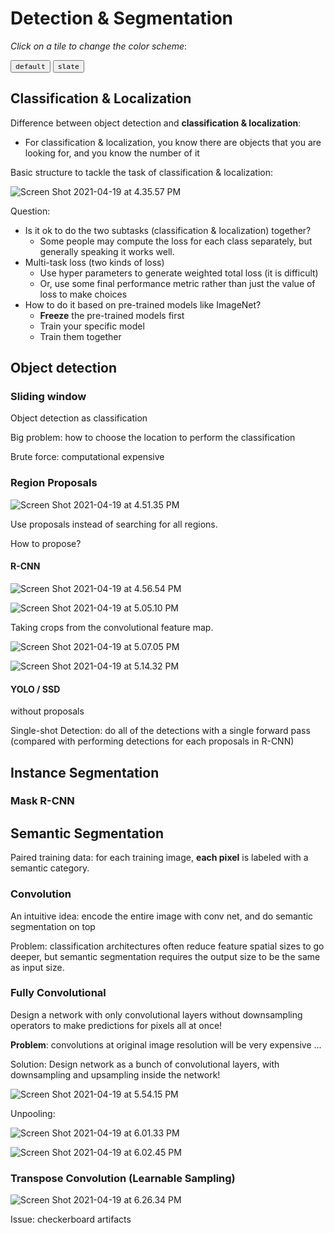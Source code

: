 # Detection & Segmentation

_Click on a tile to change the color scheme_:

<div class="tx-switch">
  <button data-md-color-scheme="default"><code>default</code></button>
  <button data-md-color-scheme="slate"><code>slate</code></button>
</div>

<script>
  var buttons = document.querySelectorAll("button[data-md-color-scheme]")
  buttons.forEach(function(button) {
    button.addEventListener("click", function() {
      var attr = this.getAttribute("data-md-color-scheme")
      document.body.setAttribute("data-md-color-scheme", attr)
      var name = document.querySelector("#__code_0 code span:nth-child(7)")
      name.textContent = attr
    })
  })
</script>

## Classification & Localization

Difference between object detection and **classification & localization**:

- For classification & localization, you know there are objects that you are looking for, and you know the number of it

Basic structure to tackle the task of classification & localization:

![Screen Shot 2021-04-19 at 4.35.57 PM](Detection%20&%20Segmentation.assets/Screen%20Shot%202021-04-19%20at%204.35.57%20PM.png)

Question:

- Is it ok to do the two subtasks (classification & localization) together?
  - Some people may compute the loss for each class separately, but generally speaking it works well.
- Multi-task loss (two kinds of loss)
  - Use hyper parameters to generate weighted total loss (it is difficult)
  - Or, use some final performance metric rather than just the value of loss to make choices
- How to do it based on pre-trained models like ImageNet?
  - **Freeze** the pre-trained models first
  - Train your specific model
  - Train them together

## Object detection

### Sliding window

Object detection as classification

Big problem: how to choose the location to perform the classification

Brute force: computational expensive

### Region Proposals

![Screen Shot 2021-04-19 at 4.51.35 PM](Detection%20&%20Segmentation.assets/Screen%20Shot%202021-04-19%20at%204.51.35%20PM.png)

Use proposals instead of searching for all regions.

How to propose? 

#### R-CNN

![Screen Shot 2021-04-19 at 4.56.54 PM](Detection%20&%20Segmentation.assets/Screen%20Shot%202021-04-19%20at%204.56.54%20PM.png)

![Screen Shot 2021-04-19 at 5.05.10 PM](Detection%20&%20Segmentation.assets/Screen%20Shot%202021-04-19%20at%205.05.10%20PM.png)

Taking crops from the convolutional feature map.

![Screen Shot 2021-04-19 at 5.07.05 PM](Detection%20&%20Segmentation.assets/Screen%20Shot%202021-04-19%20at%205.07.05%20PM.png)

 ![Screen Shot 2021-04-19 at 5.14.32 PM](Detection%20&%20Segmentation.assets/Screen%20Shot%202021-04-19%20at%205.14.32%20PM.png)

#### YOLO / SSD

without proposals

Single-shot Detection: do all of the detections with a single forward pass (compared with performing detections for each proposals in R-CNN)

## Instance Segmentation

### Mask R-CNN



## Semantic Segmentation

Paired training data: for each training image, **each pixel** is labeled with a semantic category.

### Convolution

An intuitive idea: encode the entire image with conv net, and do semantic segmentation on top

Problem: classification architectures often reduce feature spatial sizes to go deeper, but semantic segmentation requires the output size to be the same as input size.

### Fully Convolutional

Design a network with only convolutional layers without downsampling operators to make predictions for pixels all at once!

**Problem**: convolutions at original image resolution will be very expensive ...

Solution: Design network as a bunch of convolutional layers, with downsampling and upsampling inside the network!

![Screen Shot 2021-04-19 at 5.54.15 PM](Detection%20&%20Segmentation.assets/Screen%20Shot%202021-04-19%20at%205.54.15%20PM.png)

Unpooling:

![Screen Shot 2021-04-19 at 6.01.33 PM](Detection%20&%20Segmentation.assets/Screen%20Shot%202021-04-19%20at%206.01.33%20PM.png)

![Screen Shot 2021-04-19 at 6.02.45 PM](Detection%20&%20Segmentation.assets/Screen%20Shot%202021-04-19%20at%206.02.45%20PM.png)

### Transpose Convolution (Learnable Sampling)

![Screen Shot 2021-04-19 at 6.26.34 PM](Detection%20&%20Segmentation.assets/Screen%20Shot%202021-04-19%20at%206.26.34%20PM.png)

Issue: checkerboard artifacts

